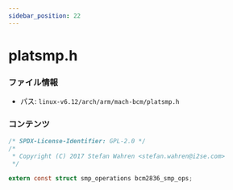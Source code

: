 ```yaml
---
sidebar_position: 22
---
```

# platsmp.h

### ファイル情報

- パス: `linux-v6.12/arch/arm/mach-bcm/platsmp.h`

### コンテンツ

```h
/* SPDX-License-Identifier: GPL-2.0 */
/*
 * Copyright (C) 2017 Stefan Wahren <stefan.wahren@i2se.com>
 */

extern const struct smp_operations bcm2836_smp_ops;

```
